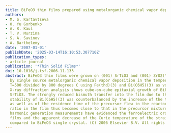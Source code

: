 ```yaml
---
title: BiFeO3 thin films prepared using metalorganic chemical vapor deposition
authors:
- M. S. Kartavtseva
- O. Yu Gorbenko
- A. R. Kaul
- T. V. Murzina
- S. A. Savinov
- A. Barthelemy
date: '2007-01-01'
publishDate: '2025-03-14T16:10:53.307710Z'
publication_types:
- article-journal
publication: '*Thin Solid Films*'
doi: 10.1016/j.tsf.2006.11.133
abstract: BiFeO3 thin films were grown on (001) SrTiO3 and (001) ZrO2(Y2O3) substrates
  by single source metalorganic chemical vapor deposition in the temperature range
  T=500 divided by 800 degrees C using Fe(thd)(3) and Bi(C6H5)(3) as volatile precursors.
  X-ray diffraction analysis shows cube-on-cube epitaxial growth of BiFeO3 on (001)
  SrTiO3. The strongly reduced bismuth transfer into the film due to the high thermal
  stability of Bi(C6H5)(3) was counterbalanced by the increase of the total pressure
  as well as of the residence time of the precursor flow in the reactor; the Bi/Fe
  ratio in the film thus becomes close to that in the precursor mixture. Optical second
  harmonic generation measurements have evidenced the ferroelectric ordering in BiFeO3
  films and the apparent decrease of the Curie temperature of the strained films as
  compared to BiFeO3 single crystal. (C) 2006 Elsevier B.V. All rights reserved.
---
```

